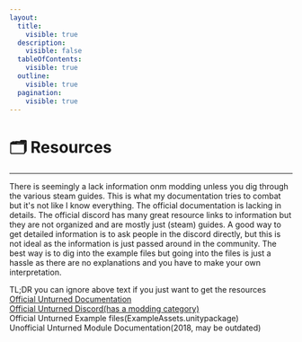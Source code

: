 ```yaml
---
layout:
  title:
    visible: true
  description:
    visible: false
  tableOfContents:
    visible: true
  outline:
    visible: true
  pagination:
    visible: true
---
```


# 🗂️ Resources

***

There is seemingly a lack information onm modding unless you dig through the various steam guides. This is what my documentation tries to combat but it's not like I know everything. The official documentation is lacking in details. The official discord has many great resource links to information but they are not organized and are mostly just (steam) guides. A good way to get detailed information is to ask people in the discord directly, but this is not ideal as the information is just passed around in the community. The best way is to dig into the example files but going into the files is just a hassle as there are no explanations and you have to make your own interpretation.

TL;DR you can ignore above text if you just want to get the resources\
[Official Unturned Documentation](https://docs.smartlydressedgames.com/en/stable/)\
[Official Unturned Discord(has a modding category)](https://discord.gg/unturned)\
Official Unturned Example files(ExampleAssets.unitypackage)\
Unofficial Unturned Module Documentation(2018, may be outdated)
